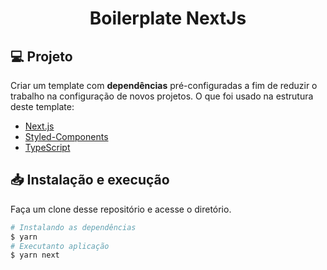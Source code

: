 <h1 align="center">Boilerplate NextJs</h1>

## 💻 Projeto

Criar um template com **dependências** pré-configuradas a fim de reduzir o trabalho na configuração de novos projetos. O que foi usado na estrutura deste template:

- [Next.js](https://nextjs.org/)
- [Styled-Components](https://styled-components.com/)
- [TypeScript](https://www.typescriptlang.org/)

## 📥 Instalação e execução

Faça um clone desse repositório e acesse o diretório.

```bash
# Instalando as dependências
$ yarn
# Executanto aplicação
$ yarn next
```

